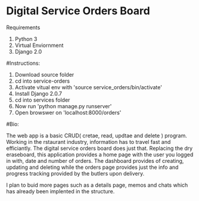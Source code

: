 # Digital Service Orders Board

Requirements
1. Python 3
2. Virtual Enviornment
3. Django 2.0


#Instructions:
1. Download source folder
2. cd into service-orders
3. Activate vitual env with 'source service_orders/bin/activate'
4. Install Django 2.0.7
5. cd into services folder
6. Now run 'python manage.py runserver'
7. Open browswer on 'localhost:8000/orders'

#Bio:
 
   The web app is a basic CRUD( cretae, read, updtae and delete ) program. 
   Working in the rstaurant industry, information has to travel fast and efficiantly.
   The digital service orders board does just that. Replacing the dry eraseboard, this 
   application provides a home page with the user you logged in with, date and number of orders. The dashboard provides of 
   creating, updating and deleting while the orders page provides just the info and progress tracking provided by the butlers 
   upon delivery.

   I plan to buid more pages such as a details page, memos and chats which has already been implented in the structure.

    


